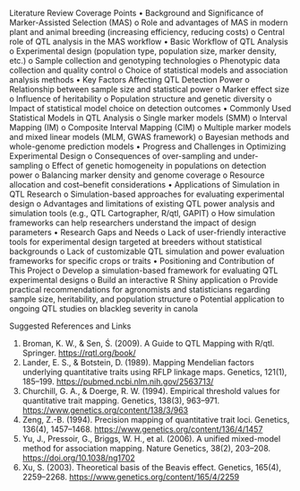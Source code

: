 Literature Review Coverage Points
•	Background and Significance of Marker-Assisted Selection (MAS)
o	Role and advantages of MAS in modern plant and animal breeding (increasing efficiency, reducing costs)
o	Central role of QTL analysis in the MAS workflow
•	Basic Workflow of QTL Analysis
o	Experimental design (population type, population size, marker density, etc.)
o	Sample collection and genotyping technologies
o	Phenotypic data collection and quality control
o	Choice of statistical models and association analysis methods
•	Key Factors Affecting QTL Detection Power
o	Relationship between sample size and statistical power
o	Marker effect size
o	Influence of heritability
o	Population structure and genetic diversity
o	Impact of statistical model choice on detection outcomes
•	Commonly Used Statistical Models in QTL Analysis
o	Single marker models (SMM)
o	Interval Mapping (IM)
o	Composite Interval Mapping (CIM)
o	Multiple marker models and mixed linear models (MLM, GWAS framework)
o	Bayesian methods and whole-genome prediction models
•	Progress and Challenges in Optimizing Experimental Design
o	Consequences of over-sampling and under-sampling
o	Effect of genetic homogeneity in populations on detection power
o	Balancing marker density and genome coverage
o	Resource allocation and cost–benefit considerations
•	Applications of Simulation in QTL Research
o	Simulation-based approaches for evaluating experimental design
o	Advantages and limitations of existing QTL power analysis and simulation tools (e.g., QTL Cartographer, R/qtl, GAPIT)
o	How simulation frameworks can help researchers understand the impact of design parameters
•	Research Gaps and Needs
o	Lack of user-friendly interactive tools for experimental design targeted at breeders without statistical backgrounds
o	Lack of customizable QTL simulation and power evaluation frameworks for specific crops or traits
•	Positioning and Contribution of This Project
o	Develop a simulation-based framework for evaluating QTL experimental designs
o	Build an interactive R Shiny application
o	Provide practical recommendations for agronomists and statisticians regarding sample size, heritability, and population structure
o	Potential application to ongoing QTL studies on blackleg severity in canola

Suggested References and Links
1.	Broman, K. W., & Sen, Ś. (2009). A Guide to QTL Mapping with R/qtl. Springer.
https://rqtl.org/book/
2.	Lander, E. S., & Botstein, D. (1989). Mapping Mendelian factors underlying quantitative traits using RFLP linkage maps. Genetics, 121(1), 185–199.
https://pubmed.ncbi.nlm.nih.gov/2563713/
3.	Churchill, G. A., & Doerge, R. W. (1994). Empirical threshold values for quantitative trait mapping. Genetics, 138(3), 963–971.
https://www.genetics.org/content/138/3/963
4.	Zeng, Z.-B. (1994). Precision mapping of quantitative trait loci. Genetics, 136(4), 1457–1468.
https://www.genetics.org/content/136/4/1457
5.	Yu, J., Pressoir, G., Briggs, W. H., et al. (2006). A unified mixed-model method for association mapping. Nature Genetics, 38(2), 203–208.
https://doi.org/10.1038/ng1702
6.	Xu, S. (2003). Theoretical basis of the Beavis effect. Genetics, 165(4), 2259–2268.
https://www.genetics.org/content/165/4/2259
